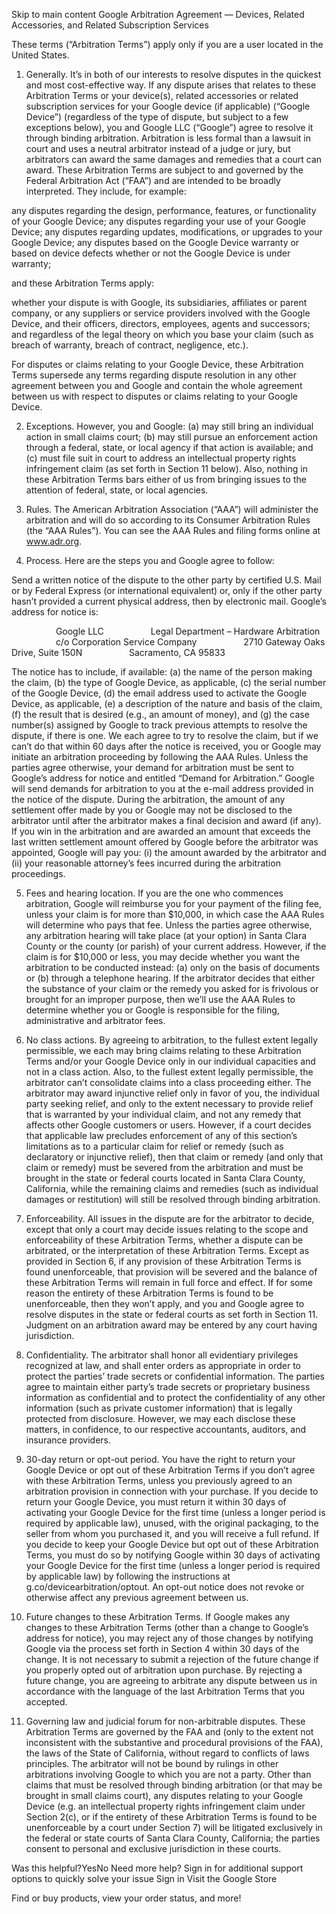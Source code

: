 Skip to main content
Google Arbitration Agreement — Devices, Related Accessories, and Related Subscription Services

These terms (“Arbitration Terms”) apply only if you are a user located in the United States. 

1. Generally. It’s in both of our interests to resolve disputes in the quickest and most cost-effective way. If any dispute arises that relates to these Arbitration Terms or your device(s), related accessories or related subscription services for your Google device (if applicable) (“Google Device”) (regardless of the type of dispute, but subject to a few exceptions below), you and Google LLC (“Google”) agree to resolve it through binding arbitration. Arbitration is less formal than a lawsuit in court and uses a neutral arbitrator instead of a judge or jury, but arbitrators can award the same damages and remedies that a court can award. These Arbitration Terms are subject to and governed by the Federal Arbitration Act (“FAA”) and are intended to be broadly interpreted. They include, for example:

any disputes regarding the design, performance, features, or functionality of your Google Device;
any disputes regarding your use of your Google Device;
any disputes regarding updates, modifications, or upgrades to your Google Device;
any disputes based on the Google Device warranty or based on device defects whether or not the Google Device is under warranty; 

and these Arbitration Terms apply:

whether your dispute is with Google, its subsidiaries, affiliates or parent company, or any suppliers or service providers involved with the Google Device, and their officers, directors, employees, agents and successors; and
regardless of the legal theory on which you base your claim (such as breach of warranty, breach of contract, negligence, etc.).

For disputes or claims relating to your Google Device, these Arbitration Terms supersede any terms regarding dispute resolution in any other agreement between you and Google and contain the whole agreement between us with respect to disputes or claims relating to your Google Device.

2. Exceptions. However, you and Google: (a) may still bring an individual action in small claims court; (b) may still pursue an enforcement action through a federal, state, or local agency if that action is available; and (c) must file suit in court to address an intellectual property rights infringement claim (as set forth in Section 11 below). Also, nothing in these Arbitration Terms bars either of us from bringing issues to the attention of federal, state, or local agencies.

3. Rules. The American Arbitration Association (“AAA”) will administer the arbitration and will do so according to its Consumer Arbitration Rules (the “AAA Rules”). You can see the AAA Rules and filing forms online at www.adr.org.

4. Process. Here are the steps you and Google agree to follow:

Send a written notice of the dispute to the other party by certified U.S. Mail or by Federal Express (or international equivalent) or, only if the other party hasn’t provided a current physical address, then by electronic mail. Google’s address for notice is:

                  Google LLC
                  Legal Department – Hardware Arbitration 
                  c/o Corporation Service Company
                  2710 Gateway Oaks Drive, Suite 150N
                  Sacramento, CA 95833

The notice has to include, if available: (a) the name of the person making the claim, (b) the type of Google Device, as applicable, (c) the serial number of the Google Device, (d) the email address used to activate the Google Device, as applicable, (e) a description of the nature and basis of the claim, (f) the result that is desired (e.g., an amount of money), and (g) the case number(s) assigned by Google to track previous attempts to resolve the dispute, if there is one.
We each agree to try to resolve the claim, but if we can’t do that within 60 days after the notice is received, you or Google may initiate an arbitration proceeding by following the AAA Rules. Unless the parties agree otherwise, your demand for arbitration must be sent to Google’s address for notice and entitled “Demand for Arbitration.” Google will send demands for arbitration to you at the e-mail address provided in the notice of the dispute.
During the arbitration, the amount of any settlement offer made by you or Google may not be disclosed to the arbitrator until after the arbitrator makes a final decision and award (if any).
If you win in the arbitration and are awarded an amount that exceeds the last written settlement amount offered by Google before the arbitrator was appointed, Google will pay you: (i) the amount awarded by the arbitrator and (ii) your reasonable attorney’s fees incurred during the arbitration proceedings.

5. Fees and hearing location. If you are the one who commences arbitration, Google will reimburse you for your payment of the filing fee, unless your claim is for more than $10,000, in which case the AAA Rules will determine who pays that fee. Unless the parties agree otherwise, any arbitration hearing will take place (at your option) in Santa Clara County or the county (or parish) of your current address. However, if the claim is for $10,000 or less, you may decide whether you want the arbitration to be conducted instead: (a) only on the basis of documents or (b) through a telephone hearing. If the arbitrator decides that either the substance of your claim or the remedy you asked for is frivolous or brought for an improper purpose, then we’ll use the AAA Rules to determine whether you or Google is responsible for the filing, administrative and arbitrator fees.

6. No class actions. By agreeing to arbitration, to the fullest extent legally permissible, we each may bring claims relating to these Arbitration Terms and/or your Google Device only in our individual capacities and not in a class action. Also, to the fullest extent legally permissible, the arbitrator can’t consolidate claims into a class proceeding either. The arbitrator may award injunctive relief only in favor of you, the individual party seeking relief, and only to the extent necessary to provide relief that is warranted by your individual claim, and not any remedy that affects other Google customers or users. However, if a court decides that applicable law precludes enforcement of any of this section’s limitations as to a particular claim for relief or remedy (such as declaratory or injunctive relief), then that claim or remedy (and only that claim or remedy) must be severed from the arbitration and must be brought in the state or federal courts located in Santa Clara County, California, while the remaining claims and remedies (such as individual damages or restitution) will still be resolved through binding arbitration.  

7. Enforceability. All issues in the dispute are for the arbitrator to decide, except that only a court may decide issues relating to the scope and enforceability of these Arbitration Terms, whether a dispute can be arbitrated, or the interpretation of these Arbitration Terms. Except as provided in Section 6, if any provision of these Arbitration Terms is found unenforceable, that provision will be severed and the balance of these Arbitration Terms will remain in full force and effect. If for some reason the entirety of these Arbitration Terms is found to be unenforceable, then they won’t apply, and you and Google agree to resolve disputes in the state or federal courts as set forth in Section 11. Judgment on an arbitration award may be entered by any court having jurisdiction.

8. Confidentiality. The arbitrator shall honor all evidentiary privileges recognized at law, and shall enter orders as appropriate in order to protect the parties’ trade secrets or confidential information. The parties agree to maintain either party’s trade secrets or proprietary business information as confidential and to protect the confidentiality of any other information (such as private customer information) that is legally protected from disclosure. However, we may each disclose these matters, in confidence, to our respective accountants, auditors, and insurance providers.

9. 30-day return or opt-out period. You have the right to return your Google Device or opt out of these Arbitration Terms if you don’t agree with these Arbitration Terms, unless you previously agreed to an arbitration provision in connection with your purchase. If you decide to return your Google Device, you must return it within 30 days of activating your Google Device for the first time (unless a longer period is required by applicable law), unused, with the original packaging, to the seller from whom you purchased it, and you will receive a full refund. If you decide to keep your Google Device but opt out of these Arbitration Terms, you must do so by notifying Google within 30 days of activating your Google Device for the first time (unless a longer period is required by applicable law) by following the instructions at g.co/devicearbitration/optout. An opt-out notice does not revoke or otherwise affect any previous agreement between us.

10. Future changes to these Arbitration Terms. If Google makes any changes to these Arbitration Terms (other than a change to Google’s address for notice), you may reject any of those changes by notifying Google via the process set forth in Section 4 within 30 days of the change. It is not necessary to submit a rejection of the future change if you properly opted out of arbitration upon purchase. By rejecting a future change, you are agreeing to arbitrate any dispute between us in accordance with the language of the last Arbitration Terms that you accepted.

11. Governing law and judicial forum for non-arbitrable disputes. These Arbitration Terms are governed by the FAA and (only to the extent not inconsistent with the substantive and procedural provisions of the FAA), the laws of the State of California, without regard to conflicts of laws principles. The arbitrator will not be bound by rulings in other arbitrations involving Google to which you are not a party. Other than claims that must be resolved through binding arbitration (or that may be brought in small claims court), any disputes relating to your Google Device (e.g. an intellectual property rights infringement claim under Section 2(c), or if the entirety of these Arbitration Terms is found to be unenforceable by a court under Section 7) will be litigated exclusively in the federal or state courts of Santa Clara County, California; the parties consent to personal and exclusive jurisdiction in these courts.

Was this helpful?YesNo
Need more help?
Sign in for additional support options to quickly solve your issue
Sign in
Visit the Google Store

Find or buy products, view your order status, and more!